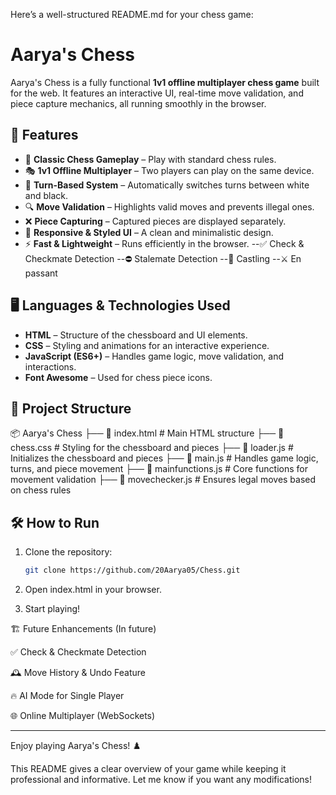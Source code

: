 Here’s a well-structured README.md for your chess game:

# Aarya's Chess

Aarya's Chess is a fully functional **1v1 offline multiplayer chess game** built for the web. It features an interactive UI, real-time move validation, and piece capture mechanics, all running smoothly in the browser.

## 🚀 Features

- 🏁 **Classic Chess Gameplay** – Play with standard chess rules.
- 🎭 **1v1 Offline Multiplayer** – Two players can play on the same device.
- 🔄 **Turn-Based System** – Automatically switches turns between white and black.
- 🔍 **Move Validation** – Highlights valid moves and prevents illegal ones.
- ❌ **Piece Capturing** – Captured pieces are displayed separately.
- 🎨 **Responsive & Styled UI** – A clean and minimalistic design.
- ⚡ **Fast & Lightweight** – Runs efficiently in the browser.
--✅ Check & Checkmate Detection
--⛔ Stalemate Detection
--🐘 Castling
--⚔️ En passant

## 🖥️ Languages & Technologies Used

- **HTML** – Structure of the chessboard and UI elements.
- **CSS** – Styling and animations for an interactive experience.
- **JavaScript (ES6+)** – Handles game logic, move validation, and interactions.
- **Font Awesome** – Used for chess piece icons.

## 📂 Project Structure

📦 Aarya's Chess 
├── 📄 index.html        # Main HTML structure 
├── 🎨 chess.css        # Styling for the chessboard and pieces 
├── 📜 loader.js        # Initializes the chessboard and pieces 
├── 📜 main.js          # Handles game logic, turns, and piece movement 
├── 📜 mainfunctions.js  # Core functions for movement validation 
├── 📜 movechecker.js    # Ensures legal moves based on chess rules

## 🛠️ How to Run

1. Clone the repository:
   ```sh
   git clone https://github.com/20Aarya05/Chess.git

2. Open index.html in your browser.


3. Start playing!



🏗️ Future Enhancements (In future)

✅ Check & Checkmate Detection

🕰️ Move History & Undo Feature

🔥 AI Mode for Single Player

🌐 Online Multiplayer (WebSockets)



---

Enjoy playing Aarya's Chess! ♟️

This README gives a clear overview of your game while keeping it professional and informative. Let me know if you want any modifications!

